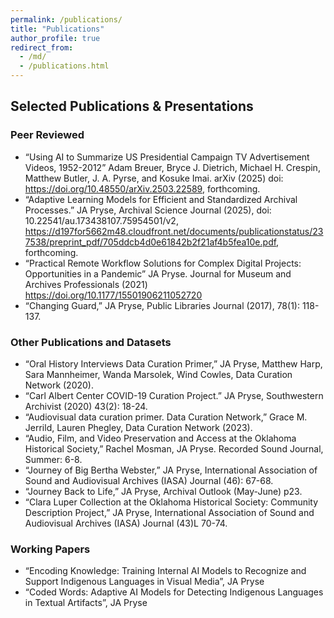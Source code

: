```yaml
---
permalink: /publications/
title: "Publications"
author_profile: true
redirect_from:
  - /md/
  - /publications.html
---
```


## Selected Publications & Presentations

### Peer Reviewed
  - “Using AI to Summarize US Presidential Campaign TV Advertisement Videos, 1952-2012” Adam Breuer, Bryce J. Dietrich, Michael H. Crespin, Matthew Butler, J. A. Pyrse, and Kosuke Imai. arXiv (2025) doi: https://doi.org/10.48550/arXiv.2503.22589, forthcoming.
  - “Adaptive Learning Models for Efficient and Standardized Archival Processes.” JA Pryse, Archival Science Journal (2025), doi: 10.22541/au.173438107.75954501/v2, https://d197for5662m48.cloudfront.net/documents/publicationstatus/237538/preprint_pdf/705ddcb4d0e61842b2f21af4b5fea10e.pdf, forthcoming.
  - “Practical Remote Workflow Solutions for Complex Digital Projects: Opportunities in a Pandemic” JA Pryse. Journal for Museum and Archives Professionals (2021) https://doi.org/10.1177/15501906211052720
  - “Changing Guard,” JA Pryse, Public Libraries Journal (2017), 78(1): 118-137.

### Other Publications and Datasets

  - “Oral History Interviews Data Curation Primer,” JA Pryse, Matthew Harp, Sara Mannheimer, Wanda Marsolek, Wind Cowles, Data Curation Network (2020).
  - “Carl Albert Center COVID-19 Curation Project.” JA Pryse, Southwestern Archivist (2020) 43(2): 18-24.
  - “Audiovisual data curation primer. Data Curation Network,” Grace M. Jerrild, Lauren Phegley, Data Curation Network (2023).
  - “Audio, Film, and Video Preservation and Access at the Oklahoma Historical Society,” Rachel Mosman, JA Pryse. Recorded Sound Journal, Summer: 6-8.
  - “Journey of Big Bertha Webster,” JA Pryse, International Association of Sound and Audiovisual Archives (IASA) Journal (46): 67-68.
  - “Journey Back to Life,” JA Pryse, Archival Outlook (May-June) p23.
  - “Clara Luper Collection at the Oklahoma Historical Society: Community Description Project,” JA Pryse, International Association of Sound and Audiovisual Archives (IASA) Journal (43)L 70-74.

### Working Papers
  - “Encoding Knowledge: Training Internal AI Models to Recognize and Support Indigenous Languages in Visual Media”, JA Pryse
  - “Coded Words: Adaptive AI Models for Detecting Indigenous Languages in Textual Artifacts”, JA Pryse
